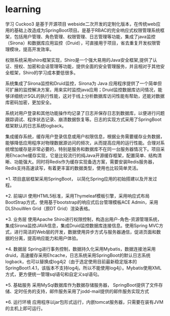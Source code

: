 # learning
学习
  Cuckoo3 是基于开源项目 webside二次开发的定制化版本，在传统web应用的基础上改造成为SpringBoot项目。是基于RBAC的完全响应式权限管理系统框架，包括用户管理、角色管理、权限管理、日志管理等功能，集成了java监控（Sirona）和数据库应用监控（Druid），可直接用于项目，省去重复开发权限管理模块，提高开发效率。
  
  权限系统采用shiro框架实现，Shiro是一个强大易用的Java安全框架,提供了认证、授权、加密和会话管理等功能，提供全面的安全管理服务，并且相对于其他安全框架，Shiro的学习成本要低很多。
  
  系统集成了Sirona监控和Druid监控，Sirona为 Java 应用程序提供了一个简单但可扩展的监控解决方案，用来实时监控java应用；Druid监控数据库访问情况，能够详细统计SQL的执行性能，这对于线上分析数据库访问性能有帮助，还能对数据库密码加密，更加安全。
  
  系统对用户登录和其他功能操作均记录了日志并保存日志到数据库，以便进行问题跟踪调试、程序状态记录、崩溃数据恢复等。日志的实现方式采用了SpringBoot框架默认的日志系统logback。
  
  集成缓存系统，缓存用户登录信息或用户权限信息，根据业务需要缓存业务数据，能够降低应用程序对物理数据源访问的频次，从而提高应用的运行性能。合理对系统增加缓存是非常必要的，特别是服务和数据库不在同一台服务器情况下。项目采用Ehcache缓存实现，它是比较流行的纯Java开源缓存框架，配置简单、结构清晰、功能强大。同时将Redis作为缓存实现备选方案，需要安装Redis服务器，Redis支持高速读写，有着更丰富的数据类型，使用也比较简单灵活。
  
  *1. 项目底层框架采用SpringBoot， 以简化Spring应用的初始搭建以及开发过程。
  
  *2.	前端UI
  使用HTML5标准，采用Thymeleaf模板引擎，采用响应式布局BootStrap方式，使用基于bootstrap的响应式后台管理模板ACE Admin，采用DLShouWen Grid（原DT Grid）渲染表格。
  
  *3.	业务层
  使用Apache Shiro进行权限控制，构造出用户-角色-资源管理系统，集成Sirona监控JAVA信息，集成Druid监控数据库连接信息。使用Spring MVC方式，进行简洁的Web层的开发，数据使用异步方式与服务器通信，促进页面和数据的分离，提高响应能力和用户体验。
  
  *4.	数据层
  Spring进行事务控制，数据持久化采用Mybatis，数据连接池采用druid，高速缓存采用Ehcache，日志系统采用SpringBoot的默认日志系统logback，也可以替换成log4j2（由于选定使用目前最新稳定版本的SpringBoot1.4.1，该版本不支持log4j，所以不能使用log4j）。Mybatis使用XML方式，更方便统一管理sql语句和自定义sql语句。
  
  *5.	基础服务
  采用MySql数据库作为数据存储服务器， SpringBoot提供了文件存储、定时任务的支持，邮件服务采用了jodd-mail提供的邮件服务实现方式
  
  *6.	运行环境
  应用程序以jar包形式运行，内嵌tomcat服务器，只需要在装有JVM的主机上即可运行。
